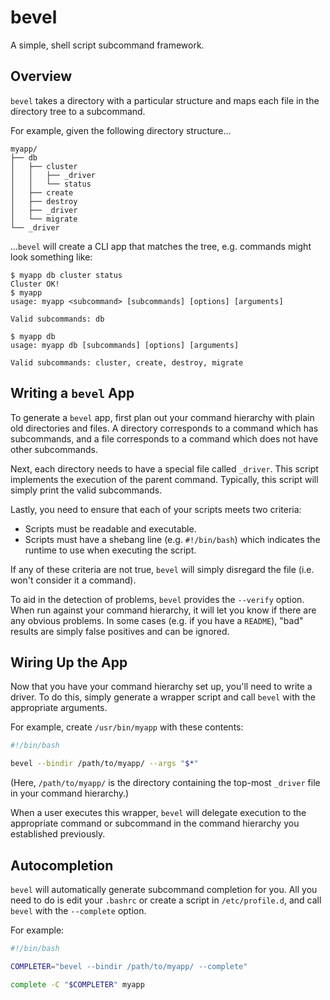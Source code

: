 # bevel

A simple, shell script subcommand framework.

## Overview

``bevel`` takes a directory with a particular structure and maps each file in the
directory tree to a subcommand.

For example, given the following directory structure...

```text
myapp/
├── db
│   ├── cluster
│   │   ├── _driver
│   │   └── status
│   ├── create
│   ├── destroy
│   ├── _driver
│   └── migrate
└── _driver
```

...``bevel`` will create a CLI app that matches the tree, e.g. commands might look
something like:

```text
$ myapp db cluster status
Cluster OK!
$ myapp
usage: myapp <subcommand> [subcommands] [options] [arguments]

Valid subcommands: db

$ myapp db
usage: myapp db [subcommands] [options] [arguments]

Valid subcommands: cluster, create, destroy, migrate

```

## Writing a ``bevel`` App

To generate a ``bevel`` app, first plan out your command hierarchy with plain
old directories and files. A directory corresponds to a command which has 
subcommands, and a file corresponds to a command which does not have other
subcommands.

Next, each directory needs to have a special file called ``_driver``. This script
implements the execution of the parent command. Typically, this script will simply
print the valid subcommands.

Lastly, you need to ensure that each of your scripts meets two criteria:

* Scripts must be readable and executable.
* Scripts must have a shebang line (e.g. ``#!/bin/bash``) which indicates the runtime
  to use when executing the script.

If any of these criteria are not true, ``bevel`` will simply disregard the file (i.e.
won't consider it a command).

To aid in the detection of problems, ``bevel`` provides the ``--verify`` option. When 
run against your command hierarchy, it will let you know if there are any obvious
problems. In some cases (e.g. if you have a ``README``), "bad" results are simply
false positives and can be ignored.

## Wiring Up the App

Now that you have your command hierarchy set up, you'll need to write a driver.
To do this, simply generate a wrapper script and call ``bevel`` with the appropriate 
arguments.

For example, create ``/usr/bin/myapp`` with these contents:

```bash
#!/bin/bash

bevel --bindir /path/to/myapp/ --args "$*"
```

(Here, ``/path/to/myapp/`` is the directory containing the top-most ``_driver`` file 
in your command hierarchy.)

When a user executes this wrapper, ``bevel`` will delegate execution to the appropriate
command or subcommand in the command hierarchy you established previously. 

## Autocompletion

``bevel`` will automatically generate subcommand completion for you. All you need
to do is edit your ``.bashrc`` or create a script in ``/etc/profile.d``, and call
``bevel`` with the ``--complete`` option.

For example:

```bash
#!/bin/bash

COMPLETER="bevel --bindir /path/to/myapp/ --complete"

complete -C "$COMPLETER" myapp
```
